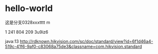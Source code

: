 # hello-world
这是分支0328xxxtttt m


1 241 804 209
3u9iz6


java:13
http://rdknown.hikvision.com/sc/doc/standard/view?id=6f1d46a4-519c-41f6-9af0-c83068a75de3&classname=com.hikvision.standard
